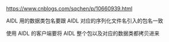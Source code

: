 https://www.cnblogs.com/sqchen/p/10660939.html

AIDL 用的数据类包名要跟 AIDL 对应的序列化文件名引入的包名一致

使用 AIDL 的客户端要将 AIDL 整个包以及对应的数据类都拷贝进来
